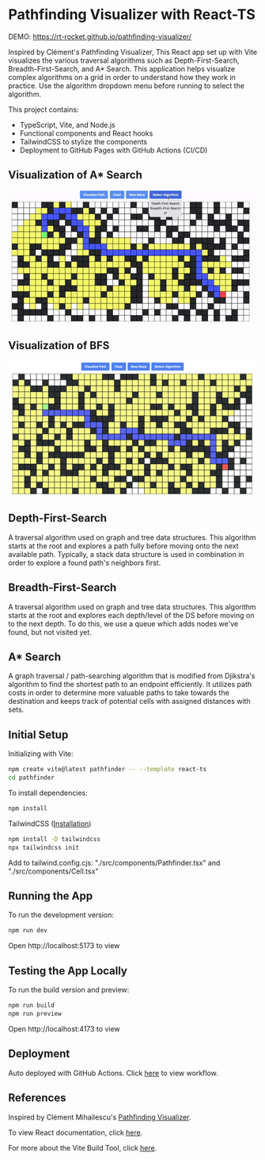 # Pathfinding Visualizer with React-TS

DEMO: https://rt-rocket.github.io/pathfinding-visualizer/

Inspired by Clément's Pathfinding Visualizer, This React app set up with Vite visualizes the various traversal algorithms such as Depth-First-Search, Breadth-First-Search, and A* Search.
This application helps visualize complex algorithms on a grid in order to understand how they work in practice. Use the algorithm dropdown menu before running to select the algorithm.

This project contains:
- TypeScript, Vite, and Node.js
- Functional components and React hooks
- TailwindCSS to stylize the components
- Deployment to GitHub Pages with GitHub Actions (CI/CD)

## Visualization of A* Search
![](https://github.com/rt-rocket/pathfinding-visualizer/blob/main/public/astar.gif)

## Visualization of BFS
![](https://github.com/rt-rocket/pathfinding-visualizer/blob/main/public/bfs.png)

## Depth-First-Search

A traversal algorithm  used on graph and tree data structures. This algorithm starts at the root and explores a path fully before moving onto the next available path. Typically, a stack data structure is used in combination in order to explore a found path's neighbors first.

## Breadth-First-Search

A traversal algorithm used on graph and tree data structures. This algorithm starts at the root and explores each depth/level of the DS
before moving on to the next depth. To do this, we use a queue which adds nodes we've found, but not visited yet.

## A* Search

A graph traversal / path-searching algorithm that is modified from Djikstra's algorithm to find the shortest path to an endpoint efficiently. It utilizes path costs in order to determine more valuable paths to take towards the destination and keeps track of potential cells with assigned distances with sets.

## Initial Setup

Initializing with Vite:
```bash
npm create vite@latest pathfinder -- --template react-ts
cd pathfinder
```

To install dependencies:
```bash
npm install
```

TailwindCSS ([Installation](https://tailwindcss.com/docs/installation))
```bash
npm install -D tailwindcss
npx tailwindcss init
```

Add to tailwind.config.cjs: "./src/components/Pathfinder.tsx" and "./src/components/Cell.tsx"


## Running the App 

To run the development version:
```bash
npm run dev
```

Open http://localhost:5173 to view

## Testing the App Locally

To run the build version and preview:
```bash
npm run build
npm run preview
```

Open http://localhost:4173 to view

## Deployment

Auto deployed with GitHub Actions. Click [here](https://github.com/rt-rocket/pathfinding-visualizer/blob/main/.github/workflows/deploy.yml) to view workflow.

## References

Inspired by Clément Mihailescu's [Pathfinding Visualizer](https://www.youtube.com/watch?v=msttfIHHkak).

To view React documentation, click [here](reactjs.org).

For more about the Vite Build Tool, click [here](https://vitejs.dev/guide/).

